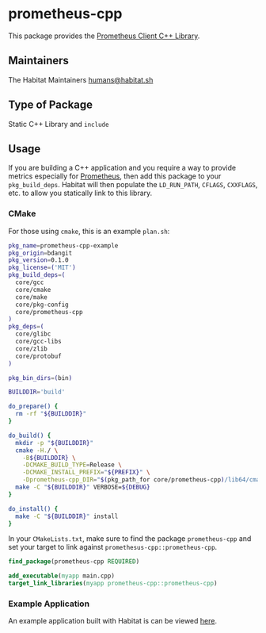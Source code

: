 prometheus-cpp
===============

This package provides the [Prometheus Client C++ Library](https://github.com/jupp0r/prometheus-cpp).

## Maintainers

The Habitat Maintainers humans@habitat.sh

## Type of Package

Static C++ Library and `include`

## Usage

If you are building a C++ application and you require a way to provide metrics especially
for [Prometheus](http://prometheus.io), then add this package to your `pkg_build_deps`.  Habitat
will then populate the `LD_RUN_PATH`, `CFLAGS`, `CXXFLAGS`, etc. to allow you statically link to
this library.

### CMake

For those using `cmake`, this is an example `plan.sh`:

```bash
pkg_name=prometheus-cpp-example
pkg_origin=bdangit
pkg_version=0.1.0
pkg_license=('MIT')
pkg_build_deps=(
  core/gcc
  core/cmake
  core/make
  core/pkg-config
  core/prometheus-cpp
)
pkg_deps=(
  core/glibc
  core/gcc-libs
  core/zlib
  core/protobuf
)

pkg_bin_dirs=(bin)

BUILDDIR='build'

do_prepare() {
  rm -rf "${BUILDDIR}"
}

do_build() {
  mkdir -p "${BUILDDIR}"
  cmake -H./ \
    -B${BUILDDIR} \
    -DCMAKE_BUILD_TYPE=Release \
    -DCMAKE_INSTALL_PREFIX="${PREFIX}" \
    -Dprometheus-cpp_DIR="$(pkg_path_for core/prometheus-cpp)/lib64/cmake/prometheus-cpp"
  make -C "${BUILDDIR}" VERBOSE=${DEBUG}
}

do_install() {
  make -C "${BUILDDIR}" install
}
```

In your `CMakeLists.txt`, make sure to find the package `prometheus-cpp` and set your target to link against `promethesus-cpp::prometheus-cpp`.

```cmake
find_package(prometheus-cpp REQUIRED)

add_executable(myapp main.cpp)
target_link_libraries(myapp prometheus-cpp::prometheus-cpp)
```

### Example Application

An example application built with Habitat is can be viewed
 [here](https://github.com/bdangit/prometheus-cpp-example).
